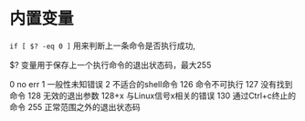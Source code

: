 # 内置变量
`if [ $? -eq 0 ]`
用来判断上一条命令是否执行成功,

$? 变量用于保存上一个执行命令的退出状态码，最大255

0
no err
1
一般性未知错误
2
不适合的shell命令
126
命令不可执行
127
没有找到命令
128
无效的退出参数
128+x
与Linux信号x相关的错误
130
通过Ctrl+c终止的命令
255
正常范围之外的退出状态码